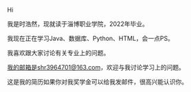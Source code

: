 Hi

我是时浩然，现就读于淄博职业学院，2022年毕业。

我现在正在学习Java、数据库、Python、HTML，会一点PS。

我喜欢跟大家讨论有关专业上的问题。

我的邮箱是shr3964701@163.com，欢迎与我讨论学习上的问题。

这是我的简历如果你对我奖学金可以给我发邮件，很高兴能认识你。
